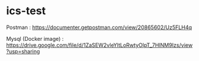 # ics-test

Postman : https://documenter.getpostman.com/view/20865602/Uz5FLH4q

Mysql (Docker image) : https://drive.google.com/file/d/1ZaSEW2vleYltLoRwtyOlpT_7HlNM9Izs/view?usp=sharing